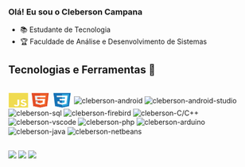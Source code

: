 ### Olá! Eu sou o Cleberson Campana

- 📚 Estudante de Tecnologia
- 🏆 Faculdade de Análise e Desenvolvimento de Sistemas

## Tecnologias e Ferramentas 🔧

<div style="display: inline_block"><br>
  <img align="center" alt="cleberson-Js"   height="30" width="40" src="https://raw.githubusercontent.com/devicons/devicon/master/icons/javascript/javascript-plain.svg">
  <img align="center" alt="cleberson-HTML" height="30" width="40" src="https://raw.githubusercontent.com/devicons/devicon/master/icons/html5/html5-original.svg">
  <img align="center" alt="cleberson-CSS" height="30" width="40" src="https://raw.githubusercontent.com/devicons/devicon/master/icons/css3/css3-original.svg">
  <img align="center" alt="cleberson-android" height="30" width="40" src="https://upload.wikimedia.org/wikipedia/commons/e/e0/Android_robot_%282014-2019%29.svg">
  <img align="center" alt="cleberson-android-studio" height="30" width="40" src="https://upload.wikimedia.org/wikipedia/commons/e/e3/Android_Studio_Icon_%282014-2019%29.svg">
  <img  align="center" alt="cleberson-sql" height="30" width="40" src="https://cdn.jsdelivr.net/gh/devicons/devicon/icons/mysql/mysql-original.svg" />
  <img align="center" alt="cleberson-firebird"  height="30" width="40" src="https://upload.wikimedia.org/wikipedia/commons/8/8e/Firebird_logo.svg">
  <img align="center" alt="cleberson-C/C++" height="30" width="40" src="https://upload.wikimedia.org/wikipedia/commons/1/18/ISO_C%2B%2B_Logo.svg">  
  <img align="center" alt="cleberson-vscode" height="30" width="40" src="https://cdn.jsdelivr.net/gh/devicons/devicon/icons/vscode/vscode-original.svg" />
  <img align="center" alt="cleberson-php" height="30" width="40" src="https://upload.wikimedia.org/wikipedia/commons/2/27/PHP-logo.svg">  
  <img align="center" alt="cleberson-arduino" height="30" width="40" src="https://upload.wikimedia.org/wikipedia/commons/e/e0/ArduinoLogo_%C2%AE.svg">  
  <img align="center" alt="cleberson-java" height="30" width="40" src="https://cdn.jsdelivr.net/gh/devicons/devicon/icons/java/java-original.svg" />
  <img align="center" alt="cleberson-netbeans" height="30" width="40" src="https://upload.wikimedia.org/wikipedia/commons/9/98/Apache_NetBeans_Logo.svg" />
  <!-- <img align="right"    alt="cleberson-pic" height="150" style="border-radius:50px;" src="?width=676&height=676"> -->
</div>
  
  ##
 
<div> 
 
  <a href="https://www.instagram.com/clebersoncsousa/" target="_blank"><img src="https://img.shields.io/badge/-Instagram-%23E4405F?style=for-the-badge&logo=instagram&logoColor=white" target="_blank"></a>
  <a href = "mailto:clebersonjd@gmail.com"><img src="https://img.shields.io/badge/-Gmail-%23333?style=for-the-badge&logo=gmail&logoColor=white" target="_blank"></a>
  <a href="https://www.linkedin.com/in/cleberson-sousa-a93602150" target="_blank"><img src="https://img.shields.io/badge/-LinkedIn-%230077B5?style=for-the-badge&logo=linkedin&logoColor=white" target="_blank"></a> 
  
</div>


